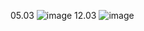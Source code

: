 05.03
![image](https://github.com/q1000treadz/opencv/assets/42095596/7ee616ff-29eb-4adf-a9be-c639824a721d)
12.03
![image](https://github.com/q1000treadz/opencv/assets/42095596/ec19bd67-a304-4aac-b083-3328599564cb)
